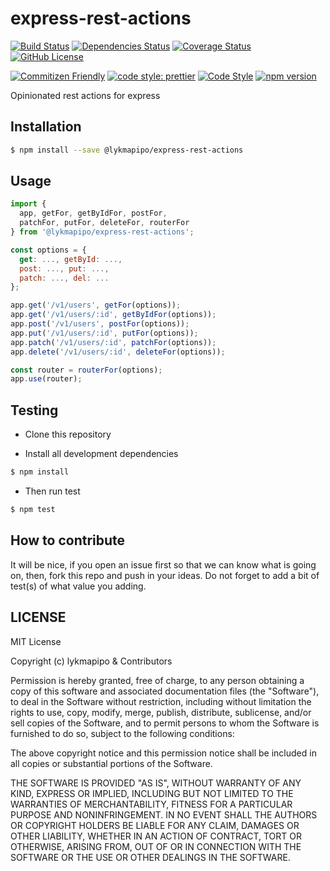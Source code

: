 # express-rest-actions

[![Build Status](https://travis-ci.com/lykmapipo/express-rest-actions.svg?branch=master)](https://travis-ci.com/lykmapipo/express-rest-actions)
[![Dependencies Status](https://david-dm.org/lykmapipo/express-rest-actions.svg)](https://david-dm.org/lykmapipo/express-rest-actions)
[![Coverage Status](https://coveralls.io/repos/github/lykmapipo/express-rest-actions/badge.svg?branch=master)](https://coveralls.io/github/lykmapipo/express-rest-actions?branch=master)
[![GitHub License](https://img.shields.io/github/license/lykmapipo/express-rest-actions)](https://github.com/lykmapipo/express-rest-actions/blob/master/LICENSE)

[![Commitizen Friendly](https://img.shields.io/badge/commitizen-friendly-brightgreen.svg)](http://commitizen.github.io/cz-cli/)
[![code style: prettier](https://img.shields.io/badge/code_style-prettier-ff69b4.svg)](https://github.com/prettier/prettier)
[![Code Style](https://badgen.net/badge/code%20style/airbnb/ff5a5f?icon=airbnb)](https://github.com/airbnb/javascript)
[![npm version](https://img.shields.io/npm/v/@lykmapipo/express-rest-actions)](https://www.npmjs.com/package/@lykmapipo/express-rest-actions)

Opinionated rest actions for express

## Installation

```sh
$ npm install --save @lykmapipo/express-rest-actions
```

## Usage
```js
import { 
  app, getFor, getByIdFor, postFor, 
  patchFor, putFor, deleteFor, routerFor 
} from '@lykmapipo/express-rest-actions';

const options = { 
  get: ..., getById: ..., 
  post: ..., put: ..., 
  patch: ..., del: ... 
};

app.get('/v1/users', getFor(options));
app.get('/v1/users/:id', getByIdFor(options));
app.post('/v1/users', postFor(options));
app.put('/v1/users/:id', putFor(options));
app.patch('/v1/users/:id', patchFor(options));
app.delete('/v1/users/:id', deleteFor(options));

const router = routerFor(options);
app.use(router);

```


## Testing

- Clone this repository

- Install all development dependencies

```sh
$ npm install
```

- Then run test

```sh
$ npm test
```

## How to contribute

It will be nice, if you open an issue first so that we can know what is going on, then, fork this repo and push in your ideas. Do not forget to add a bit of test(s) of what value you adding.

## LICENSE

MIT License

Copyright (c) lykmapipo & Contributors

Permission is hereby granted, free of charge, to any person obtaining a copy of this software and associated documentation files (the "Software"), to deal in the Software without restriction, including without limitation the rights to use, copy, modify, merge, publish, distribute, sublicense, and/or sell copies of the Software, and to permit persons to whom the Software is furnished to do so, subject to the following conditions:

The above copyright notice and this permission notice shall be included in all copies or substantial portions of the Software.

THE SOFTWARE IS PROVIDED "AS IS", WITHOUT WARRANTY OF ANY KIND, EXPRESS OR IMPLIED, INCLUDING BUT NOT LIMITED TO THE WARRANTIES OF MERCHANTABILITY, FITNESS FOR A PARTICULAR PURPOSE AND NONINFRINGEMENT. IN NO EVENT SHALL THE AUTHORS OR COPYRIGHT HOLDERS BE LIABLE FOR ANY CLAIM, DAMAGES OR OTHER LIABILITY, WHETHER IN AN ACTION OF CONTRACT, TORT OR OTHERWISE, ARISING FROM, OUT OF OR IN CONNECTION WITH THE SOFTWARE OR THE USE OR OTHER DEALINGS IN THE SOFTWARE.
